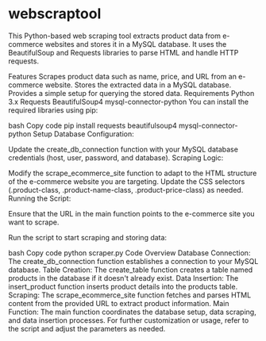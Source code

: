 ﻿# webscraptool
 
This Python-based web scraping tool extracts product data from e-commerce websites and stores it in a MySQL database. It uses the BeautifulSoup and Requests libraries to parse HTML and handle HTTP requests.

Features
Scrapes product data such as name, price, and URL from an e-commerce website.
Stores the extracted data in a MySQL database.
Provides a simple setup for querying the stored data.
Requirements
Python 3.x
Requests
BeautifulSoup4
mysql-connector-python
You can install the required libraries using pip:

bash
Copy code
pip install requests beautifulsoup4 mysql-connector-python
Setup
Database Configuration:

Update the create_db_connection function with your MySQL database credentials (host, user, password, and database).
Scraping Logic:

Modify the scrape_ecommerce_site function to adapt to the HTML structure of the e-commerce website you are targeting. Update the CSS selectors (.product-class, .product-name-class, .product-price-class) as needed.
Running the Script:

Ensure that the URL in the main function points to the e-commerce site you want to scrape.

Run the script to start scraping and storing data:

bash
Copy code
python scraper.py
Code Overview
Database Connection: The create_db_connection function establishes a connection to your MySQL database.
Table Creation: The create_table function creates a table named products in the database if it doesn't already exist.
Data Insertion: The insert_product function inserts product details into the products table.
Scraping: The scrape_ecommerce_site function fetches and parses HTML content from the provided URL to extract product information.
Main Function: The main function coordinates the database setup, data scraping, and data insertion processes.
For further customization or usage, refer to the script and adjust the parameters as needed.


